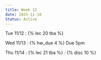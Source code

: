 ```yaml
---
title: Week 12
date: 2025-11-10
Status: Active
---
```



Tue 11/12
: {% lec 20 tba %}

Wed 11/13
: {% hw_due 4 %} Due 5pm

Thu 11/14
: {% lec 21 tba %}
: {% disc 10 %} 